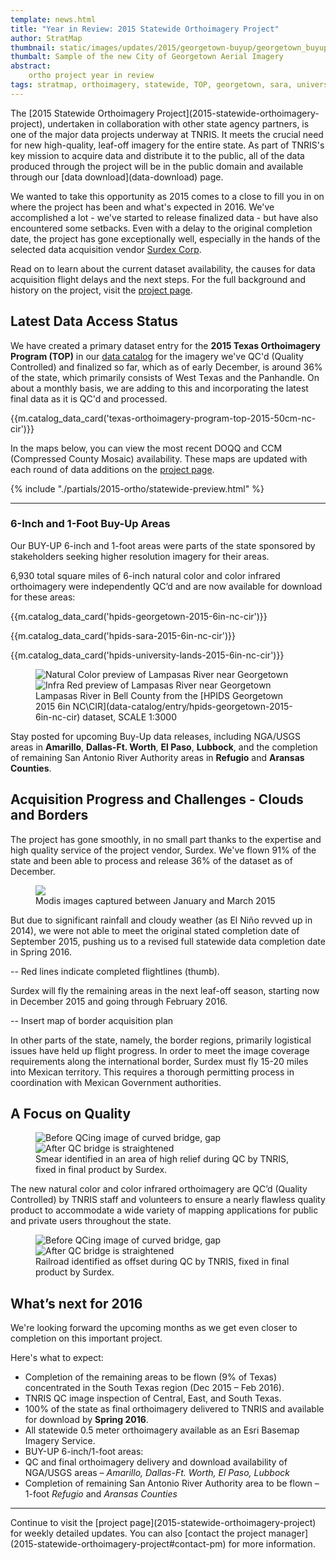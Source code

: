 ```yaml
---
template: news.html
title: "Year in Review: 2015 Statewide Orthoimagery Project"
author: StratMap
thumbnail: static/images/updates/2015/georgetown-buyup/georgetown_buyup_th.jpg
thumbalt: Sample of the new City of Georgetown Aerial Imagery
abstract:
    ortho project year in review
tags: stratmap, orthoimagery, statewide, TOP, georgetown, sara, university lands, surdex
---
```


<p class="lead">The [2015 Statewide Orthoimagery Project](2015-statewide-orthoimagery-project), undertaken in collaboration with other state agency partners, is one of the major data projects underway at TNRIS. It meets the crucial need for new high-quality, leaf-off imagery for the entire state. As part of TNRIS's key mission to acquire data and distribute it to the public, all of the data produced through the project will be in the public domain and available through our [data download](data-download) page.</p>

We wanted to take this opportunity as 2015 comes to a close to fill you in on where the project has been and what's expected in 2016. We've accomplished a lot - we've started to release finalized data - but have also encountered some setbacks. Even with a delay to the original completion date, the project has gone exceptionally well, especially in the hands of the selected data acquisition vendor [Surdex Corp](https://www.surdex.net).

Read on to learn about the current dataset availability, the causes for data acquisition flight delays and the next steps. For the full background and history on the project, visit the [project page](2015-statewide-orthoimagery-project).

## Latest Data Access Status

We have created a primary dataset entry for the **2015 Texas Orthoimagery Program (TOP)** in our [data catalog](data-catalog) for the imagery we've QC'd (Quality Controlled) and finalized so far, which as of early December, is around 36% of the state, which primarily consists of West Texas and the Panhandle. On about a monthly basis, we are adding to this and incorporating the latest final data as it is QC'd and processed.

{{m.catalog_data_card('texas-orthoimagery-program-top-2015-50cm-nc-cir')}}

In the maps below, you can view the most recent DOQQ and CCM (Compressed County Mosaic) availability. These maps are updated with each round of data additions on the [project page](2015-statewide-orthoimagery-project).

{% include "./partials/2015-ortho/statewide-preview.html" %}

<hr class="clearfix">

<h3>6-Inch and 1-Foot Buy-Up Areas</h3>

Our BUY-UP 6-inch and 1-foot areas were parts of the state sponsored by stakeholders seeking higher resolution imagery for their areas. 

6,930 total square miles of 6-inch natural color and color infrared orthoimagery were independently QC’d and are now available for download for these areas:

{{m.catalog_data_card('hpids-georgetown-2015-6in-nc-cir')}}

{{m.catalog_data_card('hpids-sara-2015-6in-nc-cir')}}

{{m.catalog_data_card('hpids-university-lands-2015-6in-nc-cir')}}

<figure>
<div id="imageCompare1" class='twentytwenty-container natural-color-infrared'>
  <img class="img-responsive" src="{{m.link('static/images/updates/2015/georgetown-buyup/georgetown_lampasas_nc.jpg')}}" alt="Natural Color preview of Lampasas River near  Georgetown">
  <img class="img-responsive" src="{{m.link('static/images/updates/2015/georgetown-buyup/georgetown_lampasas_cir.jpg')}}" alt="Infra Red preview of Lampasas River near Georgetown">
</div>
<figcaption>Lampasas River in Bell County from the [HPIDS Georgetown 2015 6in NC\CIR](data-catalog/entry/hpids-georgetown-2015-6in-nc-cir) dataset, SCALE 1:3000</figcaption>
</figure>


Stay posted for upcoming Buy-Up data releases, including NGA/USGS areas in **Amarillo**, **Dallas-Ft. Worth**, **El Paso**, **Lubbock**, and the completion of remaining San Antonio River Authority areas in **Refugio** and **Aransas Counties**.

## Acquisition Progress and Challenges - Clouds and Borders

The project has gone smoothly, in no small part thanks to the expertise and high quality service of the project vendor, Surdex. We've flown 91% of the state and been able to process and release 36% of the dataset as of December.


<figure style="margin-right: -200px; max-width: none !important;">
  <img class="img-responsive" src="{{m.link('static/images/updates/2015/ortho-review/modis_clouds.jpg')}}">
  <figcaption>Modis images captured between January and March 2015</figcaption>
</figure>

But due to significant rainfall and cloudy weather (as El Niño revved up in 2014), we were not able to meet the original stated completion date of September 2015, pushing us to a revised full statewide data completion date in Spring 2016.

-- Red lines indicate completed flightlines (thumb).

Surdex will fly the remaining areas in the next leaf-off season, starting now in December 2015 and going through February 2016.

-- Insert map of border acquisition plan

In other parts of the state, namely, the border regions, primarily logistical issues have held up flight progress. In order to meet the image coverage requirements along the international border, Surdex must fly 15-20 miles into Mexican territory. This requires a thorough permitting process in coordination with Mexican Government authorities.

## A Focus on Quality

<figure>
<div id="imageCompare1" class='twentytwenty-container before-after-qc'>
  <img class="img-responsive" src="{{m.link('static/images/updates/2015/ortho-review/curved-bridge-redline-before.jpg')}}" alt="Before QCing image of curved bridge, gap">
  <img class="img-responsive" src="{{m.link('static/images/updates/2015/ortho-review/curved-bridge-redline-after.jpg')}}" alt="After QC bridge is straightened">
</div>
<figcaption>Smear identified in an area of high relief during QC by TNRIS, fixed in final product by Surdex.</figcaption>
</figure>

The new natural color and color infrared orthoimagery are QC’d (Quality Controlled) by TNRIS staff and volunteers to ensure a nearly flawless quality product to accommodate a wide variety of mapping applications for public and private users throughout the state. 

<figure>
<div id="imageCompare1" class='twentytwenty-container before-after-qc'>
  <img class="img-responsive" src="{{m.link('static/images/updates/2015/ortho-review/railroad-offset-redline-before.jpg')}}" alt="Before QCing image of curved bridge, gap">
  <img class="img-responsive" src="{{m.link('static/images/updates/2015/ortho-review/railroad-offset-redline-after.jpg')}}" alt="After QC bridge is straightened">
</div>
<figcaption>Railroad identified as offset during QC by TNRIS, fixed in final product by Surdex.</figcaption>
</figure>

## What’s next for 2016

We're looking forward the upcoming months as we get even closer to completion on this important project. 

Here's what to expect:

*	Completion of the remaining areas to be flown (9% of Texas) concentrated in the South Texas region (Dec 2015 – Feb 2016).
*	TNRIS QC image inspection of Central, East, and South Texas.
*	100% of the state as final orthoimagery delivered to TNRIS and available for download by **Spring 2016**.
* All statewide 0.5 meter orthoimagery available as an Esri Basemap Imagery Service.
*	BUY-UP 6-inch/1-foot areas:
  *	QC and final orthoimagery delivery and download availability of NGA/USGS areas – *Amarillo, Dallas-Ft. Worth, El Paso, Lubbock*
  *	Completion of remaining San Antonio River Authority area to be flown – 1-foot *Refugio* and *Aransas Counties*

---------------

<p class="lead">Continue to visit the [project page](2015-statewide-orthoimagery-project) for weekly detailed updates. You can also [contact the project manager](2015-statewide-orthoimagery-project#contact-pm) for more information.</p>
